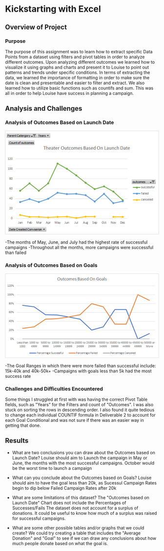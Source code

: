 # Kickstarting with Excel

## Overview of Project

### Purpose
The purpose of this assignment was to learn how to extract specific Data Points from a dataset using filters and pivot tables in order to analyze different outcomes. Upon analyzing different outcomes we learned how to visualize it using graphs and charts and present it to Louise to point out patterns and trends under specific conditions. In terms of extracting the data, we learned the importance of formatting in order to make sure the date is clean and presentable and easier to filter and extract. We also learned how to utilize basic functions such as countifs and sum. This was all in order to help Louise have success in planning a campaign.
## Analysis and Challenges

### Analysis of Outcomes Based on Launch Date
![Theater_Outcomes_vs_Launch](Resources/Theater_Outcomes_vs_Launch.png)

-The months of May, June, and July had the highest rate of successful campaigns
-Throughout all the months, more campaigns were successful than failed
### Analysis of Outcomes Based on Goals
![Outcomes_vs_Goals](Resources/Outcomes_vs_Goals.png)

-The Goal Ranges in which there were more failed than successful include: 15k-40k and 40k-50k+
-Campaigns with goals less than 5k had the most success rate
### Challenges and Difficulties Encountered
Some things I struggled at first with was having the correct Pivot Table fields, such as "Years" for the Filters and count of "Outcomes". I was also stuck on sorting the rows in descending order. I also found it quite tedious to change each individual COUNTIF formula in Deliverable 2 to account for each Goal Conditional and was not sure if there was an easier way in getting that done.
## Results

- What are two conclusions you can draw about the Outcomes based on Launch Date?
Louise should aim to Launch the campaign in May or June, the months with the most successful campaigns.
October would be the worst time to launch a campaign
- What can you conclude about the Outcomes based on Goals?
Louise should aim to have the goal less than 20k, as Sucessul Campaign Rates begin to dip below Failed Campaign Rates after 20k

- What are some limitations of this dataset?
The "Outcomes based on Launch Date" Chart does not include the Percentages of Successes/Fails 
The dataset does not account for a surplus of donations. It could be useful to know how much of a surplus was raised for successful campaigns.
- What are some other possible tables and/or graphs that we could create?
We could try creating a table that includes the "Average Donation" and "Goal" to see if we can draw any conclusions about how much people donate based on what the goal is.
